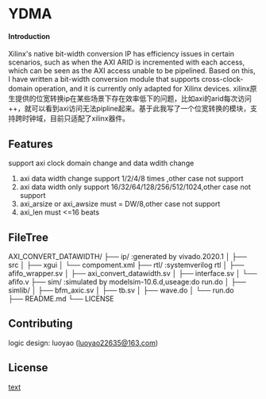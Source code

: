 # YDMA

#### Introduction
Xilinx's native bit-width conversion IP has efficiency issues in certain scenarios, such as when the AXI ARID is incremented with each access, which can be seen as the AXI access unable to be pipelined. Based on this, I have written a bit-width conversion module that supports cross-clock-domain operation, and it is currently only adapted for Xilinx devices.
xilinx原生提供的位宽转换ip在某些场景下存在效率低下的问题，比如axi的arid每次访问++，就可以看到axi访问无法pipline起来。基于此我写了一个位宽转换的模块，支持跨时钟域，目前只适配了xilinx器件。
## Features
support axi clock domain change and data wdith change
1. axi data width change support 1/2/4/8 times ,other case not support
2. axi data width only support 16/32/64/128/256/512/1024,other case not support
3. axi_arsize or axi_awsize must = DW/8,other case not support
4. axi_len must <=16 beats
## FileTree
AXI_CONVERT_DATAWIDTH/
├── ip/ :generated by vivado.2020.1
│   ├── src
│   ├── xgui
│   └── compoment.xml
├── rtl/ :systemverilog rtl
│   ├── afifo_wrapper.sv
│   ├── axi_convert_datawidth.sv
│   ├── interface.sv
│   └── afifo.v
├── sim/ :simulated by modelsim-10.6.d,useage:do run.do
│   ├── simlib/
│   ├── bfm_axic.sv
│   ├── tb.sv
│   ├── wave.do
│   └── run.do  
├── README.md
└── LICENSE
## Contributing
logic design: luoyao (luoyao22635@163.com)
## License
[text](LICENSE)